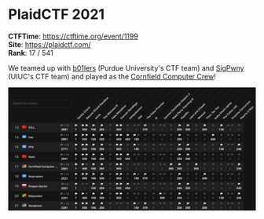 # PlaidCTF 2021

**CTFTime**: https://ctftime.org/event/1199 \
**Site**: https://plaidctf.com/ \
**Rank**: 17 / 541

We teamed up with
[b01lers](https://ctftime.org/team/11464) (Purdue University's CTF team) and
[SigPwny](https://ctftime.org/team/27763) (UIUC's CTF team) and played as the
[Cornfield Computer Crew]!

![rank](rank.png)

[Cornfield Computer Crew]: https://ctftime.org/team/11464
